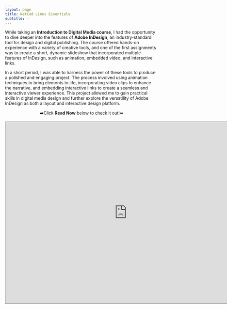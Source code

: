 ```yaml
---
layout: page
title: NetCad Linux Essentials
subtitle: -
---
```


While taking an **Introduction to Digital Media course**, I had the opportunity to dive deeper into the features of **Adobe InDesign**, an industry-standard tool for design and digital publishing. The course offered hands-on experience with a variety of creative tools, and one of the first assignments was to create a short, dynamic slideshow that incorporated multiple features of InDesign, such as animation, embedded video, and interactive links.

In a short period, I was able to harness the power of these tools to produce a polished and engaging project. The process involved using animation techniques to bring elements to life, incorporating video clips to enhance the narrative, and embedding interactive links to create a seamless and interactive viewer experience. This project allowed me to gain practical skills in digital media design and further explore the versatility of Adobe InDesign as both a layout and interactive design platform.

<p style="text-align: center;">➡️Click <strong>Read Now</strong> below to check it out!⬅️</p>

<div style="text-align: center;">
    <iframe style="border: 1px solid #777;" 
        src="https://indd.adobe.com/embed/87bcf18c-2df1-4681-9616-0c509bb48a19?startpage=1&allowFullscreen=true" 
        width="800px" height="600px" frameborder="0" allowfullscreen="">
    </iframe>
</div>


<!--
ORIGINALLY AT THE TOP, BELOW SHARE-IMG:
tags: [books, test]
author: Sharon Smith and Barry Simpson

{% raw %}
<iframe src="https://indd.adobe.com/view/87bcf18c-2df1-4681-9616-0c509bb48a19" width="100%" height="800px"></iframe>
{% endraw %}
-->
<!--
Responsive embed code
<div style="position:relative; padding-bottom:56.25%; height:0; overflow:hidden; max-width:100%; height:auto;">
    <iframe src="https://indd.adobe.com/view/87bcf18c-2df1-4681-9616-0c509bb48a19" style="position:absolute; top:0; left:0; width:100%; height:100%;" frameborder="0"></iframe>
</div>
-->

